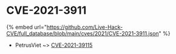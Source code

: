 # CVE-2021-3911
{% embed url="https://github.com/Live-Hack-CVE/full_database/blob/main/cves/2021/CVE-2021-3911.json" %}

* PetrusViet ~> [CVE-2021-39115](https://www.alice-snow.ru/2021/database/cve-2021-3911/cve-2021-39115-petrusviet)